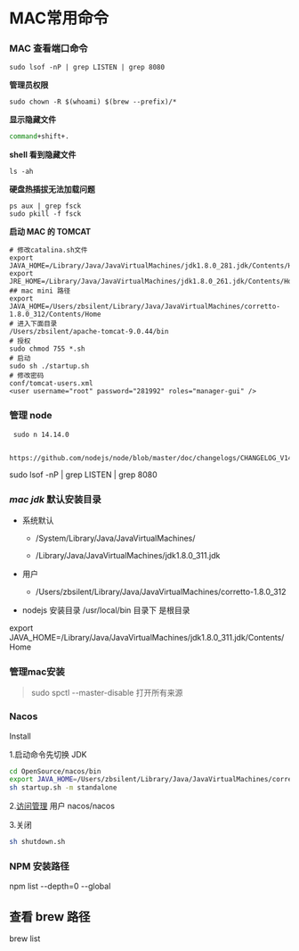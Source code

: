 # MAC常用命令

 

### MAC 查看端口命令

```text
sudo lsof -nP | grep LISTEN | grep 8080
```

**管理员权限**

```text
sudo chown -R $(whoami) $(brew --prefix)/*
```

**显示隐藏文件**

```bash
command+shift+.
```

**shell 看到隐藏文件**

```text
ls -ah
```

**硬盘热插拔无法加载问题**

```text
ps aux | grep fsck
sudo pkill -f fsck
```

**启动 MAC 的 TOMCAT**

```shell
# 修改catalina.sh文件
export JAVA_HOME=/Library/Java/JavaVirtualMachines/jdk1.8.0_281.jdk/Contents/Home
export JRE_HOME=/Library/Java/JavaVirtualMachines/jdk1.8.0_261.jdk/Contents/Home
## mac mini 路径
export JAVA_HOME=/Users/zbsilent/Library/Java/JavaVirtualMachines/corretto-1.8.0_312/Contents/Home
# 进入下面目录
/Users/zbsilent/apache-tomcat-9.0.44/bin
# 授权
sudo chmod 755 *.sh
# 启动
sudo sh ./startup.sh
# 修改密码
conf/tomcat-users.xml
<user username="root" password="281992" roles="manager-gui" />

```

### 管理 node

```shell
 sudo n 14.14.0

 https://github.com/nodejs/node/blob/master/doc/changelogs/CHANGELOG_V14.md
```

sudo lsof -nP | grep LISTEN | grep 8080

### _mac jdk_ 默认安装目录

- 系统默认

  - /System/Library/Java/JavaVirtualMachines/

  - /Library/Java/JavaVirtualMachines/jdk1.8.0_311.jdk

- 用户
  - /Users/zbsilent/Library/Java/JavaVirtualMachines/corretto-1.8.0_312
- nodejs 安装目录 /usr/local/bin 目录下 是根目录

export JAVA_HOME=/Library/Java/JavaVirtualMachines/jdk1.8.0_311.jdk/Contents/Home



### 管理mac安装

> sudo spctl --master-disable 打开所有来源

### Nacos

Install

1.启动命令先切换 JDK

```sh
cd OpenSource/nacos/bin
export JAVA_HOME=/Users/zbsilent/Library/Java/JavaVirtualMachines/corretto-1.8.0_312/Contents/Home
sh startup.sh -m standalone

```

2.[访问管理](http://127.0.0.1:8848/nacos/login.html)
用户 nacos/nacos

3.关闭

```sh
sh shutdown.sh
```



### NPM 安装路径

npm list --depth=0 --global

## 查看 brew 路径

brew list
